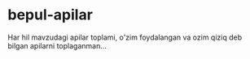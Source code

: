 # bepul-apilar
Har hil mavzudagi apilar toplami, o'zim foydalangan va ozim qiziq deb bilgan apilarni toplaganman...
